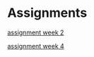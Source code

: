 # Assignments

[assignment week 2](https://github.com/XavieraSpanhaak/Assignments/blob/master/Assignment_week_2%20(1).ipynb)

[assignment week 4](https://github.com/XavieraSpanhaak/Assignments/blob/master/Assignment_week_4%20(2).ipynb)
